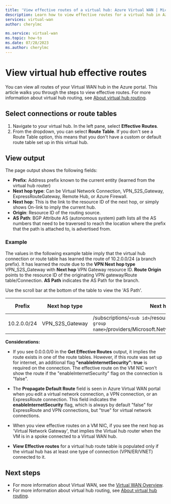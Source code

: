 ```yaml
---
title: 'View effective routes of a virtual hub: Azure Virtual WAN | Microsoft Docs'
description: Learn how to view effective routes for a virtual hub in Azure Virtual WAN.
services: virtual-wan
author: cherylmc

ms.service: virtual-wan
ms.topic: how-to
ms.date: 07/28/2023
ms.author: cherylmc
---
```


# View virtual hub effective routes

You can view all routes of your Virtual WAN hub in the Azure portal. This article walks you through the steps to view effective routes. For more information about virtual hub routing, see [About virtual hub routing](about-virtual-hub-routing.md).

## <a name="routing"></a>Select connections or route tables

1. Navigate to your virtual hub. In the left pane, select **Effective Routes**.
1. From the dropdown, you can select **Route Table**. If you don't see a Route Table option, this means that you don't have a custom or default route table set up in this virtual hub.

## <a name="output"></a>View output

The page output shows the following fields:

* **Prefix**: Address prefix known to the current entity (learned from the virtual hub router)
* **Next hop type**: Can be Virtual Network Connection, VPN_S2S_Gateway, ExpressRouteGateway, Remote Hub, or Azure Firewall.
* **Next hop**: This is the link to the resource ID of the next hop, or simply shows On-link to imply the current hub.
* **Origin**: Resource ID of the routing source.
* **AS Path**: BGP Attribute AS (autonomous system) path lists all the AS numbers that need to be traversed to reach the location where the prefix that the path is attached to, is advertised from.

### <a name="example"></a>Example

The values in the following example table imply that the virtual hub connection or route table has learned the route of 10.2.0.0/24 (a branch prefix). It has learned the route due to the **VPN Next hop type** VPN_S2S_Gateway with **Next hop** VPN Gateway resource ID. **Route Origin** points to the resource ID of the originating VPN gateway/Route table/Connection. **AS Path** indicates the AS Path for the branch.

Use the scroll bar at the bottom of the table to view the 'AS Path'.

| **Prefix** |  **Next hop type** | **Next hop** |  **Route Origin** |**AS Path** |
| ---        | ---                | ---          | ---               | ---         |
| 10.2.0.0/24| VPN_S2S_Gateway |/subscriptions/`<sub id>`/resourceGroups/`<resource group name>`/providers/Microsoft.Network/vpnGateways/vpngw|/subscriptions/`<sub id>`/resourceGroups/`<resource group name>`/providers/Microsoft.Network/vpnGateways/vpngw| 20000|

**Considerations:**

* If you see 0.0.0.0/0 in the **Get Effective Routes** output, it implies the route exists in one of the route tables. However, if this route was set up for internet, an additional flag **"enableInternetSecurity": true** is required on the connection. The effective route on the VM NIC won't show the route if the "enableInternetSecurity" flag on the connection is "false".

* The **Propagate Default Route** field is seen in Azure Virtual WAN portal when you edit a virtual network connection, a VPN connection, or an ExpressRoute connection. This field indicates the **enableInternetSecurity** flag, which is always by default "false" for ExpressRoute and VPN connections, but "true" for virtual network connections.

* When you view effective routes on a VM NIC, if you see the next hop as 'Virtual Network Gateway', that implies the Virtual hub router when the VM is in a spoke connected to a Virtual WAN hub.

* **View Effective routes** for a virtual hub route table is populated only if the virtual hub has at least one type of connection (VPN/ER/VNET) connected to it.

## Next steps

* For more information about Virtual WAN, see the [Virtual WAN Overview](virtual-wan-about.md).
* For more information about virtual hub routing, see [About virtual hub routing](about-virtual-hub-routing.md).
